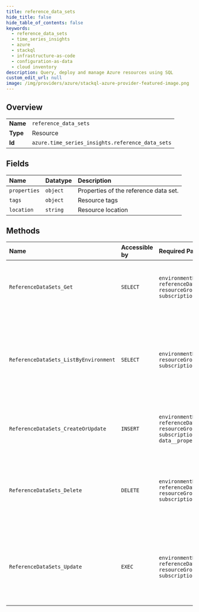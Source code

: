 ```yaml
---
title: reference_data_sets
hide_title: false
hide_table_of_contents: false
keywords:
  - reference_data_sets
  - time_series_insights
  - azure    
  - stackql
  - infrastructure-as-code
  - configuration-as-data
  - cloud inventory
description: Query, deploy and manage Azure resources using SQL
custom_edit_url: null
image: /img/providers/azure/stackql-azure-provider-featured-image.png
---
```

  
    

## Overview
<table><tbody>
<tr><td><b>Name</b></td><td><code>reference_data_sets</code></td></tr>
<tr><td><b>Type</b></td><td>Resource</td></tr>
<tr><td><b>Id</b></td><td><code>azure.time_series_insights.reference_data_sets</code></td></tr>
</tbody></table>

## Fields
| Name | Datatype | Description |
|:-----|:---------|:------------|
| `properties` | `object` | Properties of the reference data set. |
| `tags` | `object` | Resource tags |
| `location` | `string` | Resource location |
## Methods
| Name | Accessible by | Required Params | Description |
|:-----|:--------------|:----------------|:------------|
| `ReferenceDataSets_Get` | `SELECT` | `environmentName, referenceDataSetName, resourceGroupName, subscriptionId` | Gets the reference data set with the specified name in the specified environment. |
| `ReferenceDataSets_ListByEnvironment` | `SELECT` | `environmentName, resourceGroupName, subscriptionId` | Lists all the available reference data sets associated with the subscription and within the specified resource group and environment. |
| `ReferenceDataSets_CreateOrUpdate` | `INSERT` | `environmentName, referenceDataSetName, resourceGroupName, subscriptionId, data__properties` | Create or update a reference data set in the specified environment. |
| `ReferenceDataSets_Delete` | `DELETE` | `environmentName, referenceDataSetName, resourceGroupName, subscriptionId` | Deletes the reference data set with the specified name in the specified subscription, resource group, and environment |
| `ReferenceDataSets_Update` | `EXEC` | `environmentName, referenceDataSetName, resourceGroupName, subscriptionId` | Updates the reference data set with the specified name in the specified subscription, resource group, and environment. |
